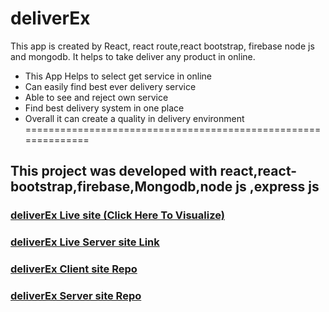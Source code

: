 # deliverEx
This app is created by React, react route,react bootstrap, firebase node js and mongodb. It helps to take deliver any product in online.

* This App Helps to select get service in online 
* Can easily find best ever delivery service
* Able to see and reject own service
* Find best delivery system in one place  
* Overall it can create a quality in delivery environment <br/>
============================================================== <br/>
## This project was developed with react,react-bootstrap,firebase,Mongodb,node js ,express js

### [deliverEx Live site (Click Here To Visualize)](https://deliveryexauthentication.web.app/)
### [deliverEx Live Server site Link](https://young-temple-30543.herokuapp.com/)

### [deliverEx Client site Repo](https://github.com/tanveer-610/deliverEx-client-side)

### [deliverEx Server site Repo](https://github.com/tanveer-610/deliverEx-server-side)